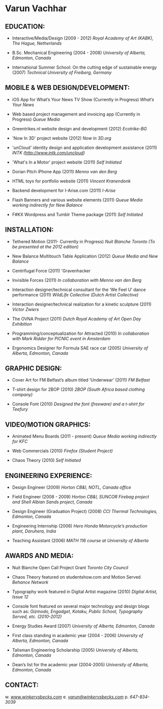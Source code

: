 # Varun Vachhar

## EDUCATION:

* Interactive/Media/Design (2009 - 2012)
*Royal Academy of Art (KABK), The Hague, Netherlands*

* B.Sc. Mechanical Engineering (2004 - 2008)
*University of Alberta, Edmonton, Canada*

* International Summer School: On the cutting edge of sustainable energy (2007) 
*Technical University of Freiberg, Germany*



## MOBILE & WEB DESIGN/DEVELOPMENT:

* iOS App for What’s Your News TV Show (Currently in Progress)
*What’s Your News*

* Web based project management and invoicing app (Currently in Progress)
*Queue Media*

* Greentrikes.nl website design and development (2012)
*Ecotrike-BG*

* 'Now In 3D' project website (2012)
*Now in 3D.org*

* 'unCloud' identity design and application development assistance (2011)
*INTK (http://www.intk.com/uncloud)*

* 'What's In a Motor' project website (2011)
*Self Initiated*

* Dorian Pitch iPhone App (2011)
*Menno van den Berg*

* HTML toys for portfolio website (2011)
*Vincent Kranendonk*

* Backend development for I-Arise.com (2011)
*I-Arise*

* Flash Banners and various website elements (2011)
*Queue Media working indirectly for New Balance*

* F#KX Wordpress and Tumblr Theme package (2011)
*Self Initiated*


## INSTALLATION:

* Tethered Motion  (2011- Currently in Progress)
*Nuit Blanche Toronto (To be presented at the 2012 edition)*

* New Balance Multitouch Table Application  (2012)
*Queue Media and New Balance*

* Centrifugal Force (2011)
'Gravenhacker

* Invisible Forces (2011)
*In collaboration with Menno van den Berg*

* Interaction designer/technical consultant for the ‘We Feel U’ dance performance  (2011)
*WildLife Collective (Dutch Artist Collective)*

* Interaction designer/technical realization for a kinetic sculpture (2011)
*Victor Zwiers* 

* The OVNA Project (2011)
*Dutch Royal Academy of Art Open Day Exhibition*

* Programming/conceptualization for Attracted (2010)
*In collaboration with Mark Ridder for PICNIC event in Amsterdam*

* Ergonomics Designer for Formula SAE race car (2005)
*University of Alberta, Edmonton, Canada*



## GRAPHIC DESIGN:

* Cover Art for FM Belfast’s album titled ‘Underwear’ (2011)
*FM Belfast*

* T-shirt design for 2BOP (2010)
*2BOP (South Africa based clothing company)*

* Console Font (2010)
*Designed the font (freeware) and a t-shirt for Teefury*



## VIDEO/MOTION GRAPHICS:

* Animated Menu Boards (2011 - present)
*Queue Media working indirectly for KFC*

* Web Commercials (2010)
*Firefox (Student Project)*

* Chaos Theory (2010)
*Self Initiated*


## ENGINEERING EXPERIENCE:

* Design Engineer (2009)
*Horton CB&I, NOTL, Canada office*

* Field Engineer (2008 - 2009)
*Horton CB&I, SUNCOR Firebag project and Shell Albian Sands project, Canada*

* Design Engineer (Graduation Project) (2008)
*CCI Thermal Technologies, Edmonton, Canada*

* Engineering Internship (2006)
*Hero Honda Motorcycle’s production plant, Daruhera, India*

* Teaching Assistant (2006)
*MATH 116 course at University of Alberta*


## AWARDS AND MEDIA:

* Nuit Blanche Open Call Project Grant
*Toronto City Council*

* Chaos Theory featured on studentshow.com and Motion Served
*Behance Network*

* Typography work featured in Digital Artist magazine (2010)
*Digital Artist, Issue 12*

* Console font featured on several major technology and design blogs such as:
*Gizmodo, Engadget, Kotaku, Public School, Typography Served, etc. (2010-2012)*

* Energy Studies Award (2007)
*University of Alberta, Edmonton, Canada*

* First class standing in academic year (2004 - 2006)
*University of Alberta, Edmonton, Canada*

* Talisman Engineering Scholarship (2005)
*University of Alberta, Edmonton, Canada*

* Dean’s list for the academic year (2004-2005)
*University of Alberta, Edmonton, Canada*



## CONTACT:
w. *www.winkervsbecks.com*
e. *varun@winkervsbecks.com*
p. *647-834-3039*
